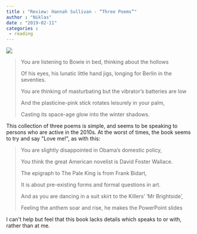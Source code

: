 ```yaml
---
title : "Review: Hannah Sullivan - “Three Poems”"
author : "Niklas"
date : "2019-02-11"
categories : 
 - reading
---
```


![](https://niklasblog.com/wp-content/9780571337675-2.jpg)

> You are listening to Bowie in bed, thinking about the hollows
> 
> Of his eyes, his lunatic little hand jigs, longing for Berlin in the seventies.
> 
> You are thinking of masturbating but the vibrator’s batteries are low
> 
> And the plasticine-pink stick rotates leisurely in your palm,
> 
> Casting its space-age glow into the winter shadows.

This collection of three poems is simple, and seems to be speaking to persons who are active in the 2010s. At the worst of times, the book seems to try and say "Love me!", as with this:

> You are slightly disappointed in Obama’s domestic policy,
> 
> You think the great American novelist is David Foster Wallace.
> 
> The epigraph to The Pale King is from Frank Bidart,
> 
> It is about pre-existing forms and formal questions in art.
> 
> And as you are dancing in a suit skirt to the Killers’ ‘Mr Brightside’,
> 
> Feeling the anthem soar and rise, he makes the PowerPoint slides

I can't help but feel that this book lacks details which speaks to or with, rather than at me.
